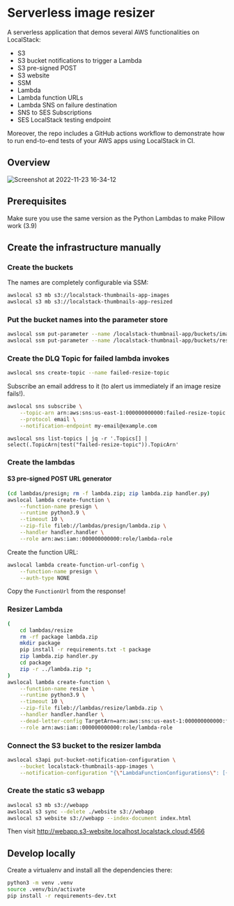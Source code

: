 # Serverless image resizer

A serverless application that demos several AWS functionalities on LocalStack:
* S3
* S3 bucket notifications to trigger a Lambda
* S3 pre-signed POST
* S3 website
* SSM
* Lambda
* Lambda function URLs
* Lambda SNS on failure destination
* SNS to SES Subscriptions
* SES LocalStack testing endpoint

Moreover, the repo includes a GitHub actions workflow to demonstrate how to run end-to-end tests of your AWS apps using LocalStack in CI.

## Overview

![Screenshot at 2022-11-23 16-34-12](https://user-images.githubusercontent.com/3996682/203586505-e54ccb3e-5101-4ee8-917d-d6372ee965ef.png)

## Prerequisites

Make sure you use the same version as the Python Lambdas to make Pillow work (3.9)

## Create the infrastructure manually

### Create the buckets

The names are completely configurable via SSM:

```bash
awslocal s3 mb s3://localstack-thumbnails-app-images
awslocal s3 mb s3://localstack-thumbnails-app-resized
```

### Put the bucket names into the parameter store

```bash
awslocal ssm put-parameter --name /localstack-thumbnail-app/buckets/images --value "localstack-thumbnails-app-images"
awslocal ssm put-parameter --name /localstack-thumbnail-app/buckets/resized --value "localstack-thumbnails-app-resized"
```

### Create the DLQ Topic for failed lambda invokes

```bash
awslocal sns create-topic --name failed-resize-topic
```

Subscribe an email address to it (to alert us immediately if an image resize fails!).

```bash
awslocal sns subscribe \
    --topic-arn arn:aws:sns:us-east-1:000000000000:failed-resize-topic \
    --protocol email \
    --notification-endpoint my-email@example.com
```

`awslocal sns list-topics | jq -r '.Topics[] | select(.TopicArn|test("failed-resize-topic")).TopicArn'`


### Create the lambdas

#### S3 pre-signed POST URL generator

```bash
(cd lambdas/presign; rm -f lambda.zip; zip lambda.zip handler.py)
awslocal lambda create-function \
    --function-name presign \
    --runtime python3.9 \
    --timeout 10 \
    --zip-file fileb://lambdas/presign/lambda.zip \
    --handler handler.handler \
    --role arn:aws:iam::000000000000:role/lambda-role
```

Create the function URL:

```bash
awslocal lambda create-function-url-config \
    --function-name presign \
    --auth-type NONE
```

Copy the `FunctionUrl` from the response!

### Resizer Lambda

```bash
(
    cd lambdas/resize
    rm -rf package lambda.zip
    mkdir package
    pip install -r requirements.txt -t package
    zip lambda.zip handler.py
    cd package
    zip -r ../lambda.zip *;
)
awslocal lambda create-function \
    --function-name resize \
    --runtime python3.9 \
    --timeout 10 \
    --zip-file fileb://lambdas/resize/lambda.zip \
    --handler handler.handler \
    --dead-letter-config TargetArn=arn:aws:sns:us-east-1:000000000000:failed-resize-topic \
    --role arn:aws:iam::000000000000:role/lambda-role
```

### Connect the S3 bucket to the resizer lambda

```bash
awslocal s3api put-bucket-notification-configuration \
    --bucket localstack-thumbnails-app-images \
    --notification-configuration "{\"LambdaFunctionConfigurations\": [{\"LambdaFunctionArn\": \"$(awslocal lambda get-function --function-name resize | jq -r .Configuration.FunctionArn)\", \"Events\": [\"s3:ObjectCreated:*\"]}]}"
```

### Create the static s3 webapp

```bash
awslocal s3 mb s3://webapp
awslocal s3 sync --delete ./website s3://webapp
awslocal s3 website s3://webapp --index-document index.html
```

Then visit http://webapp.s3-website.localhost.localstack.cloud:4566


## Develop locally

Create a virtualenv and install all the dependencies there:

```bash
python3 -m venv .venv
source .venv/bin/activate
pip install -r requirements-dev.txt
```
